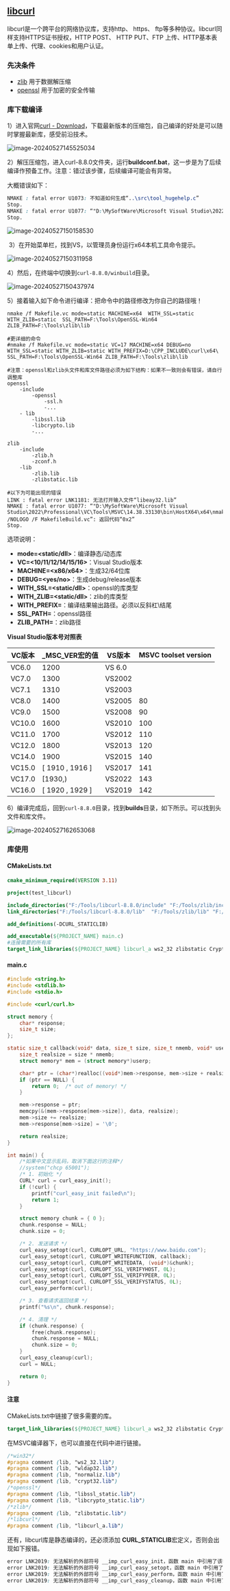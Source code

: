## [libcurl](https://curl.se/)

libcurl是一个跨平台的网络协议库，支持http、 https、 ftp等多种协议。libcurl同样支持HTTPS证书授权，HTTP POST、 HTTP PUT、FTP 上传、HTTP基本表单上传、代理、cookies和用户认证。

### 先决条件

+ [zlib](https://www.zlib.net/) 用于数据解压缩
+ [openssl](https://slproweb.com/products/Win32OpenSSL.html) 用于加密的安全传输

### 库下载编译

 1）进入官网[curl - Download](https://curl.se/download.html)，下载最新版本的压缩包，自己编译的好处是可以随时掌握最新库，感受前沿技术。

![image-20240527145525034](assets/image-20240527145525034.png)

2）解压压缩包，进入curl-8.8.0文件夹，运行**buildconf.bat**，这一步是为了后续编译作预备工作。注意：错过该步骤，后续编译可能会有异常。

大概错误如下：

```css
NMAKE : fatal error U1073: 不知道如何生成“..\src\tool_hugehelp.c”
Stop.
NMAKE : fatal error U1077: “"D:\MySoftWare\Microsoft Visual Studio\2022\Professional\VC\Tools\MSVC\14.38.33130\bin\HostX64\x64\nmake.exe" /NOLOGO /F MakefileBuild.vc”: 返回代码“0x2”
Stop.
```

![image-20240527150158530](assets/image-20240527150158530.png)

​    3）在开始菜单栏，找到VS，以管理员身份运行x64本机工具命令提示。

![image-20240527150311958](assets/image-20240527150311958.png)

4）然后，在终端中切换到`curl-8.8.0/winbuild`目录。

![image-20240527150437974](assets/image-20240527150437974.png)

5）接着输入如下命令进行编译：把命令中的路径修改为你自己的路径哦！

```shell
nmake /f Makefile.vc mode=static MACHINE=x64  WITH_SSL=static WITH_ZLIB=static  SSL_PATH=F:\Tools\OpenSSL-Win64 ZLIB_PATH=F:\Tools\zlib\lib 

#更详细的命令
#nmake /f Makefile.vc mode=static VC=17 MACHINE=x64 DEBUG=no WITH_SSL=static WITH_ZLIB=static WITH_PREFIX=D:\CPP_INCLUDE\curl\x64\ SSL_PATH=F:\Tools\OpenSSL-Win64 ZLIB_PATH=F:\Tools\zlib\lib

#注意：openssl和zlib头文件和库文件路径必须为如下结构：如果不一致则会有错误，请自行调整库
openssl
	-include
		-openssl
			-ssl.h
			-...
	- lib
		-libssl.lib
		-libcrypto.lib
		-...
		
zlib
	-include
		-zlib.h
		-zconf.h
	-lib
		-zlib.lib
		-zlibstatic.lib
		
#以下为可能出现的错误		
LINK : fatal error LNK1181: 无法打开输入文件“libeay32.lib”		
NMAKE : fatal error U1077: “"D:\MySoftWare\Microsoft Visual Studio\2022\Professional\VC\Tools\MSVC\14.38.33130\bin\HostX64\x64\nmake.exe" /NOLOGO /F MakefileBuild.vc”: 返回代码“0x2”
Stop.
```

选项说明：

+ **mode=<static/dll>**：编译静态/动态库
+ **VC=<10/11/12/14/15/16>**：Visual Studio版本
+ **MACHINE=<x86/x64>**：生成32/64位库
+ **DEBUG=<yes/no>**：生成debug/release版本
+ **WITH_SSL=<static/dll>**：openssl的库类型
+ **WITH_ZLIB=<static/dll>**：zlib的库类型
+ **WITH_PREFIX=<path>**：编译结果输出路径。必须以反斜杠\结尾
+ **SSL_PATH=<path>**：openssl路径
+ **ZLIB_PATH=<path>**：zlib路径

**Visual Studio版本号对照表**

| VC版本 | _MSC_VER宏的值 | VS版本 | MSVC toolset version |
| ------ | -------------- | ------ | -------------------- |
|VC6.0	|1200|	VS 6.0|	|
|VC7.0	|1300|	VS2002|	|
|VC7.1	|1310|	VS2003|	|
|VC8.0	|1400|	VS2005|	80|
|VC9.0	|1500|	VS2008|	90|
|VC10.0|	1600|	VS2010|	100|
|VC11.0|	1700|	VS2012|	110|
|VC12.0|	1800|	VS2013|	120|
|VC14.0|	1900|	VS2015|	140|
|VC15.0|	[ 1910 , 1916 ]| 	VS2017|	141|
|VC17.0|	[1930,)	|VS2022|	143|
|VC16.0|	[ 1920 , 1929 ]|	VS2019|	142|

6）编译完成后，回到`curl-8.8.0`目录，找到**builds**目录，如下所示。可以找到头文件和库文件。

![image-20240527162653068](assets/image-20240527162653068.png)

### 库使用

#### CMakeLists.txt

```cmake
cmake_minimum_required(VERSION 3.11)

project(test_libcurl)

include_directories("F:/Tools/libcurl-8.8.0/include" "F:/Tools/zlib/include" "F:/Tools/OpenSSL-Win64/include")
link_directories("F:/Tools/libcurl-8.8.0/lib"  "F:/Tools/zlib/lib" "F:/Tools/OpenSSL-Win64/lib/VC/x64/MT")

add_definitions(-DCURL_STATICLIB)

add_executable(${PROJECT_NAME} main.c)
#连接需要的所有库
target_link_libraries(${PROJECT_NAME} libcurl_a ws2_32 zlibstatic Crypt32 wldap32 normaliz libssl_static libcrypto_static)
```

#### main.c

```c
#include <string.h>
#include <stdlib.h>
#include <stdio.h>

#include <curl/curl.h>

struct memory {
	char* response;
	size_t size;
};

static size_t callback(void* data, size_t size, size_t nmemb, void* userp) {
	size_t realsize = size * nmemb;
	struct memory* mem = (struct memory*)userp;

	char* ptr = (char*)realloc((void*)mem->response, mem->size + realsize + 1);
	if (ptr == NULL) {
		return 0;  /* out of memory! */
	}

	mem->response = ptr;
	memcpy(&(mem->response[mem->size]), data, realsize);
	mem->size += realsize;
	mem->response[mem->size] = '\0';

	return realsize;
}

int main() {
    /*如果中文显示乱码，取消下面这行的注释*/
    //system("chcp 65001");
	/* 1. 初始化 */
	CURL* curl = curl_easy_init();
	if (!curl) {
		printf("curl_easy_init failed\n");
		return 1;
	}

	struct memory chunk = { 0 };
	chunk.response = NULL;
	chunk.size = 0;

	/* 2. 发送请求 */
	curl_easy_setopt(curl, CURLOPT_URL, "https://www.baidu.com");
	curl_easy_setopt(curl, CURLOPT_WRITEFUNCTION, callback);
	curl_easy_setopt(curl, CURLOPT_WRITEDATA, (void*)&chunk);
	curl_easy_setopt(curl, CURLOPT_SSL_VERIFYHOST, 0L);
	curl_easy_setopt(curl, CURLOPT_SSL_VERIFYPEER, 0L);
	curl_easy_setopt(curl, CURLOPT_SSL_VERIFYSTATUS, 0L);
	curl_easy_perform(curl);

	/* 3. 查看请求返回结果 */
	printf("%s\n", chunk.response);

	/* 4. 清理 */
	if (chunk.response) {
		free(chunk.response);
		chunk.response = NULL;
		chunk.size = 0;
	}
	curl_easy_cleanup(curl);
	curl = NULL;

	return 0;
}
```

#### 注意

CMakeLists.txt中链接了很多需要的库。

```cmake
target_link_libraries(${PROJECT_NAME} libcurl_a ws2_32 zlibstatic Crypt32 wldap32 normaliz libssl_static libcrypto_static)
```

在MSVC编译器下，也可以直接在代码中进行链接。

```css
/*win32*/
#pragma comment (lib, "ws2_32.lib")
#pragma comment (lib, "wldap32.lib")
#pragma comment (lib, "normaliz.lib")
#pragma comment (lib, "crypt32.lib")
/*openssl*/
#pragma comment (lib, "libssl_static.lib")
#pragma comment (lib, "libcrypto_static.lib")
/*zlib*/
#pragma comment (lib, "zlibstatic.lib")
/*libcurl*/
#pragma comment (lib, "libcurl_a.lib")
```

还有，libcurl库是静态编译的，还必须添加 **CURL_STATICLIB**宏定义，否则会出现如下报错。

```css
error LNK2019: 无法解析的外部符号 __imp_curl_easy_init，函数 main 中引用了该符号
error LNK2019: 无法解析的外部符号 __imp_curl_easy_setopt，函数 main 中引用了该符号
error LNK2019: 无法解析的外部符号 __imp_curl_easy_perform，函数 main 中引用了该符号
error LNK2019: 无法解析的外部符号 __imp_curl_easy_cleanup，函数 main 中引用了该符号
```

